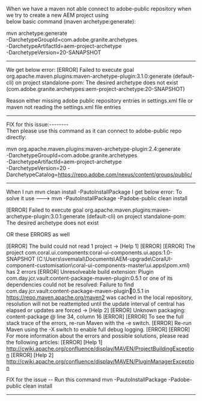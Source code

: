 When we have a maven not able connect to adobe-public repository when we try to create a new AEM project using  
below basic command (maven archetype:generate):

  mvn archetype:generate \
     -DarchetypeGroupId=com.adobe.granite.archetypes \
     -DarchetypeArtifactId=aem-project-archetype \
     -DarchetypeVersion=20-SANAPSHOT
*************************************************************************************************************************     
We get below error:
[ERROR] Failed to execute goal org.apache.maven.plugins:maven-archetype-plugin:3.1.0:generate (default-cli) on project standalone-pom: The desired archetype does not exist (com.adobe.granite.archetypes:aem-project-archetype:20-SNAPSHOT) 

Reason either missing adobe public repository entries in settings.xml file or maven not reading the settings.xml file entries 
************************************************************************************************************************* 
  
FIX for this issue:--------  
Then please use this command as it can connect to adobe-public repo directly:

mvn org.apache.maven.plugins:maven-archetype-plugin:2.4:generate \
-DarchetypeGroupId=com.adobe.granite.archetypes \
-DarchetypeArtifactId=aem-project-archetype \
-DarchetypeVersion=20 -DarchetypeCatalog=https://repo.adobe.com/nexus/content/groups/public/


*************************************************************************************************************************
When I run 
mvn clean install -PautoInstallPackage I get below error: To solve it use --->  mvn -PautoInstallPackage -Padobe-public clean install

[ERROR] Failed to execute goal org.apache.maven.plugins:maven-archetype-plugin:3.0.1:generate (default-cli) on project standalone-pom: The desired archetype does not exist

OR these ERRORS as well

[ERROR] The build could not read 1 project -> [Help 1]
[ERROR]
[ERROR]   The project com.coral.ui.components:coral-ui-components.ui.apps:1.0-SNAPSHOT (C:\Users\svemalal\Documents\AEM-upgrade\CoralUI-component-customisation\coral-ui-components-master\ui.apps\pom.xml) has 2 errors
[ERROR]     Unresolveable build extension: Plugin com.day.jcr.vault:content-package-maven-plugin:0.5.1 or one of its dependencies could not be resolved: Failure to find com.day.jcr.vault:content-package-maven-plugin:jar:0.5.1 in https://repo.maven.apache.org/maven2 was cached in the local repository, resolution will not be reattempted until the update interval of central has elapsed or updates are forced -> [Help 2]
[ERROR]     Unknown packaging: content-package @ line 34, column 16
[ERROR]
[ERROR] To see the full stack trace of the errors, re-run Maven with the -e switch.
[ERROR] Re-run Maven using the -X switch to enable full debug logging.
[ERROR]
[ERROR] For more information about the errors and possible solutions, please read the following articles:
[ERROR] [Help 1] http://cwiki.apache.org/confluence/display/MAVEN/ProjectBuildingException
[ERROR] [Help 2] http://cwiki.apache.org/confluence/display/MAVEN/PluginManagerException

FIX for the issue --
Run this command
 mvn -PautoInstallPackage -Padobe-public clean install
*************************************************************************************************************************
 
